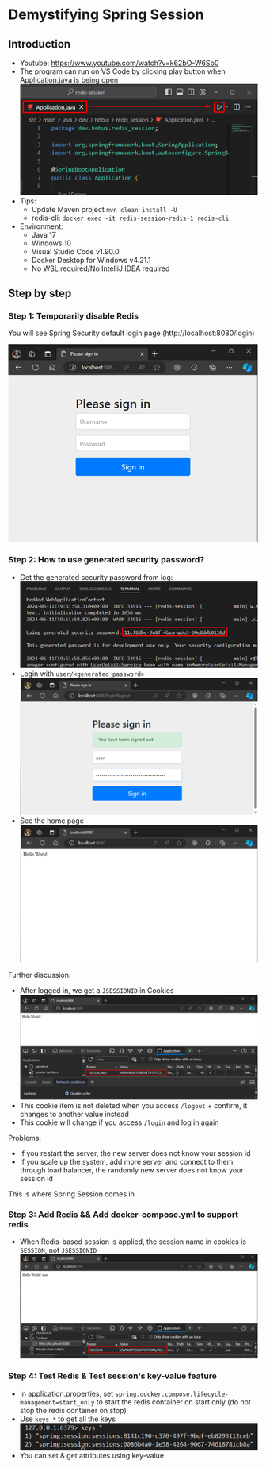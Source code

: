 # Demystifying Spring Session
## Introduction
* Youtube: https://www.youtube.com/watch?v=k62bO-W6Sb0
* The program can run on VS Code by clicking play button when Application.java is being open ![](.md/img/s0.vscode.run.png)
* Tips:
  * Update Maven project `mvn clean install -U` 
  * redis-cli: `docker exec -it redis-session-redis-1 redis-cli`
* Environment:
  * Java 17
  * Windows 10
  * Visual Studio Code v1.90.0
  * Docker Desktop for Windows v4.21.1
  * No WSL required/No IntelliJ IDEA required
## Step by step
### Step 1: Temporarily disable Redis
You will see Spring Security default login page (http://localhost:8080/login)

![](.md/img/s01.no.redis.login.png)
### Step 2: How to use generated security password?
* Get the generated security password from log: ![](.md/img/s2.gen.pwd.png)
* Login with `user/<generated_password>` ![](.md/img/s2.gen.pwd.login.png)
* See the home page ![](.md/img/s2.logged.in.png)

Further discussion:
* After logged in, we get a `JSESSIONID` in Cookies ![](.md/img/s2.jsid.cookie.png)
* This cookie item is not deleted when you access `/logout` + confirm, it changes to another value instead
* This cookie will change if you access `/login` and log in again

Problems:
* If you restart the server, the new server does not know your session id
* If you scale up the system, add more server and connect to them through load balancer, the randomly new server does not know your session id

This is where Spring Session comes in
### Step 3: Add Redis && Add docker-compose.yml to support redis
* When Redis-based session is applied, the session name in cookies is `SESSION`, not `JSESSIONID` ![](.md/img/s3.cookie.png)
### Step 4: Test Redis & Test session's key-value feature
* In application.properties, set `spring.docker.compose.lifecycle-management=start_only` to start the redis container on start only (do not stop the redis container on stop)
* Use `keys *` to get all the keys ![](.md/img/s4.redis.cli.keys.png)
* You can set & get attributes using key-value